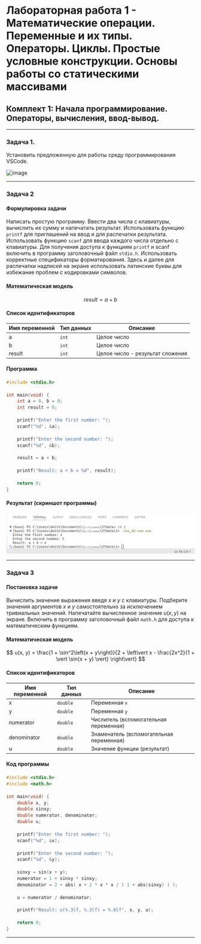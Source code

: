 # Лабораторная работа 1 - Математические операции. Переменные и их типы. Операторы. Циклы. Простые условные конструкции. Основы работы со статическими массивами

##  Комплект 1: Начала программирование. Операторы, вычисления, ввод-вывод.

---

### Задача 1.

Установить предложенную для работы среду программирования VSCode.

![image](https://github.com/user-attachments/assets/e4cbf0c7-2c0b-485f-b113-17e53e7f29e2)

---

### Задача 2

#### Формулировка задачи

Написать простую программу. Ввести два числа с клавиатуры, вычислить их сумму и напечатать результат. Использовать функцию `printf` для приглашений на ввод и для распечатки результата. Использовать функцию `scanf` для ввода каждого числа отдельно с клавиатуры. Для получения доступа к функциям `printf` и scanf включить в программу заголовочный файл `stdio.h`. Использовать корректные спецификаторы форматирования. Здесь и далее для распечатки надписей на экране использовать латинские буквы для избежание проблем с кодировками символов.

#### Математическая модель

$$result = a + b$$

#### Список идентификаторов


| Имя переменной  | Тип данных  | Описание  |
|---|---|---|
|  a | `int`  | Целое число  |
| b  | `int`  | Целое число  |
| result  | `int`  | Целое число - результат сложения |

#### Программа

```c
#include <stdio.h>

int main(void) {
    int a = 0, b = 0;
    int result = 0;

    printf("Enter the first number: ");
    scanf("%d", &a);

    printf("Enter the second number: ");
    scanf("%d", &b);

    result = a + b;

    printf("Result: a + b = %d", result);

    return 0;
}
```

#### Результат (скриншот программы)

![Рисунок 1 - Задача 2](./ex_02-screenshot.png)

---

### Задача 3

#### Постановка задачи

Вычислить значение выражения введя $x$ и $y$ с клавиатуры. Подберите значения аргументов $x$ и $y$ самостоятельно за исключением тривиальных значений. Напечатайте вычисленное значение $u(x, y)$ на экране. Включить в программу заголовочный файл `math.h` для доступа к математическим функциям.

#### Математическая модель

$$
u(x, y) = \frac{1 + \sin^2\left(x + y\right)}{2 + \left\vert x - \frac{2x^2}{1 + \vert \sin(x + y) \vert} \right\vert}
$$

#### Список идентификаторов

| Имя переменной  | Тип данных  | Описание  |
|---|---|---|
| x  | `double`  | Переменная `x`  |
| y  | `double`  | Переменная `y`  |
| numerator  | `double`  | Числитель (вспомогательная переменная)  |
| denominator  | `double`  |  Знаменатель (вспомогательная переменная) |
| u  | `double`  | Значение функции (результат) |

#### Код программы

```c
#include <stdio.h>
#include <math.h>

int main(void) {
    double x, y;
    double sinxy;
    double numerator, denominator; 
    double u;

    printf("Enter the first number: ");
    scanf("%d", &x);

    printf("Enter the second number: ");
    scanf("%d", &y);

    sinxy = sin(x + y);
    numerator = 1 + sinxy * sinxy;
    denominator = 2 + abs( x + 2 * x * x / ( 1 + abs(sinxy) ) ); 

    u = numerator / denominator;

    printf("Result: u(%.3lf, %.3lf) = %.6lf", x, y, u);

    return 0;
}
```

---
